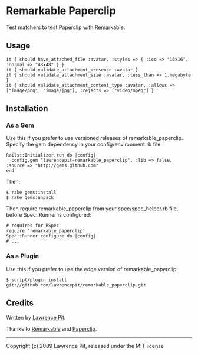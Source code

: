 Remarkable Paperclip
====================

Test matchers to test Paperclip with Remarkable.

Usage
-----

    it { should have_attached_file :avatar, :styles => { :ico => "16x16", :normal => "48x48" } }
    it { should validate_attachment_presence :avatar }
    it { should validate_attachment_size :avatar, :less_than => 1.megabyte }
    it { should validate_attachment_content_type :avatar, :allows => ["image/png", "image/jpg"], :rejects => ["video/mpeg"] }


Installation
------------

### As a Gem

Use this if you prefer to use versioned releases of remarkable_paperclip.
Specify the gem dependency in your config/environment.rb file:

    Rails::Initializer.run do |config|
      config.gem "lawrencepit-remarkable_paperclip", :lib => false, :source => "http://gems.github.com"
    end

Then:

    $ rake gems:install
    $ rake gems:unpack

Then require remarkable_paperclip from your spec/spec_helper.rb file, before Spec::Runner is configured:

    # requires for RSpec
    require 'remarkable_paperclip'
    Spec::Runner.configure do |config|
    # ...


### As a Plugin

Use this if you prefer to use the edge version of remarkable_paperclip:

    $ script/plugin install git://github.com/lawrencepit/remarkable_paperclip.git


Credits
-------

Written by [Lawrence Pit](http://lawrencepit.com).

Thanks to
[Remarkable](http://github.com/carlosbrando/remarkable) and
[Paperclip](http://github.com/thoughtbot/paperclip).



----
Copyright (c) 2009 Lawrence Pit, released under the MIT license
